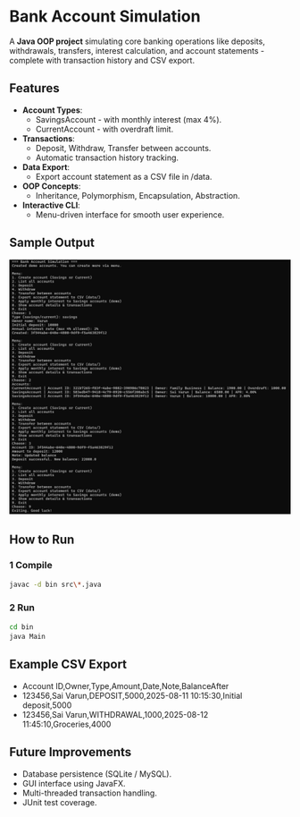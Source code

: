 # Bank Account Simulation

A **Java OOP project** simulating core banking operations like deposits, withdrawals, transfers, interest calculation, and account statements - complete with transaction history and CSV export.

##  Features

- **Account Types**:
  - SavingsAccount - with monthly interest (max 4%).
  - CurrentAccount - with overdraft limit.
- **Transactions**:
  - Deposit, Withdraw, Transfer between accounts.
  - Automatic transaction history tracking.
- **Data Export**:
  - Export account statement as a CSV file in /data.
- **OOP Concepts**:
  - Inheritance, Polymorphism, Encapsulation, Abstraction.
- **Interactive CLI**:
  - Menu-driven interface for smooth user experience.


##  Sample Output

![Sample Output](output.png)

##  How to Run

### 1 Compile 
```bash
javac -d bin src\*.java
```
###  2 Run 
```bash
cd bin
java Main
```

## Example CSV Export ##
- Account ID,Owner,Type,Amount,Date,Note,BalanceAfter
- 123456,Sai Varun,DEPOSIT,5000,2025-08-11 10:15:30,Initial deposit,5000
- 123456,Sai Varun,WITHDRAWAL,1000,2025-08-12 11:45:10,Groceries,4000

## Future Improvements ##

- Database persistence (SQLite / MySQL).
- GUI interface using JavaFX.
- Multi-threaded transaction handling.
- JUnit test coverage.
